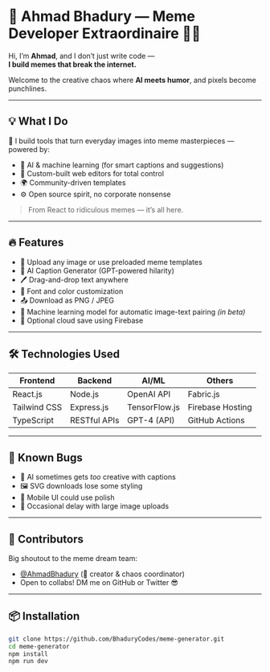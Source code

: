 # 🧠 Ahmad Bhadury — Meme Developer Extraordinaire 🎨😂

Hi, I’m **Ahmad**, and I don’t just write code —  
**I build memes that break the internet.**

Welcome to the creative chaos where **AI meets humor**, and pixels become punchlines.

---

## 💡 What I Do

🚀 I build tools that turn everyday images into meme masterpieces — powered by:

- 🧠 AI & machine learning (for smart captions and suggestions)
- 🎨 Custom-built web editors for total control
- 🌍 Community-driven templates
- ⚙️ Open source spirit, no corporate nonsense

> From React to ridiculous memes — it’s all here.

---

## 🔥 Features

- 📸 Upload any image or use preloaded meme templates  
- 🧠 AI Caption Generator (GPT-powered hilarity)  
- 🖊️ Drag-and-drop text anywhere  
- 🎨 Font and color customization  
- 📤 Download as PNG / JPEG  
- 🧠 Machine learning model for automatic image-text pairing *(in beta)*  
- 💾 Optional cloud save using Firebase

---

## 🛠️ Technologies Used

| Frontend        | Backend         | AI/ML          | Others           |
|-----------------|------------------|----------------|------------------|
| React.js        | Node.js          | OpenAI API     | Fabric.js        |
| Tailwind CSS    | Express.js       | TensorFlow.js  | Firebase Hosting |
| TypeScript      | RESTful APIs     | GPT-4 (API)    | GitHub Actions   |

---

## 🐛 Known Bugs

- 🧠 AI sometimes gets *too* creative with captions  
- 🖼️ SVG downloads lose some styling  
- 📱 Mobile UI could use polish  
- 🔄 Occasional delay with large image uploads

---

## 👥 Contributors

Big shoutout to the meme dream team:

- [@AhmadBhadury](https://github.com/BhaduryCodes) (👑 creator & chaos coordinator)
- Open to collabs! DM me on GitHub or Twitter 😎

---

## 📦 Installation

```bash
git clone https://github.com/BhaduryCodes/meme-generator.git
cd meme-generator
npm install
npm run dev
